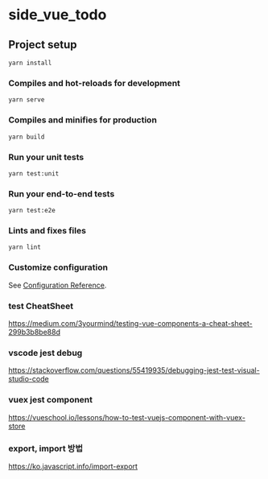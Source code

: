 # side_vue_todo

## Project setup

```
yarn install
```

### Compiles and hot-reloads for development

```
yarn serve
```

### Compiles and minifies for production

```
yarn build
```

### Run your unit tests

```
yarn test:unit
```

### Run your end-to-end tests

```
yarn test:e2e
```

### Lints and fixes files

```
yarn lint
```

### Customize configuration

See [Configuration Reference](https://cli.vuejs.org/config/).

### test CheatSheet

https://medium.com/3yourmind/testing-vue-components-a-cheat-sheet-299b3b8be88d

### vscode jest debug

https://stackoverflow.com/questions/55419935/debugging-jest-test-visual-studio-code

### vuex jest component

https://vueschool.io/lessons/how-to-test-vuejs-component-with-vuex-store

### export, import 방법

https://ko.javascript.info/import-export
